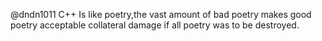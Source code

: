 @dndn1011 C++ Is like poetry,the vast amount of bad poetry makes good poetry acceptable collateral damage if all poetry was to be destroyed.
